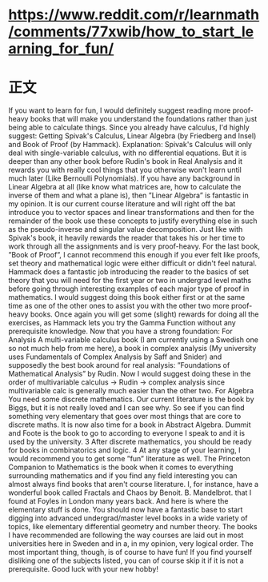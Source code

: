 
# https://www.reddit.com/r/learnmath/comments/77xwib/how_to_start_learning_for_fun/

# 正文

If you want to learn for fun, I would definitely suggest reading more proof-heavy books that will make you understand the foundations rather than just being able to calculate things. Since you already have calculus, I'd highly suggest:
Getting Spivak's Calculus, Linear Algebra (by Friedberg and Insel) and Book of Proof (by Hammack).
Explanation: Spivak's Calculus will only deal with single-variable calculus, with no differential equations. But it is deeper than any other book before Rudin's book in Real Analysis and it rewards you with really cool things that you otherwise won't learn until much later (Like Bernoulli Polynomials). If you have any background in Linear Algebra at all (like know what matrices are, how to calculate the inverse of them and what a plane is), then ”Linear Algebra” is fantastic in my opinion. It is our current course literature and will right off the bat introduce you to vector spaces and linear transformations and then for the remainder of the book use these concepts to justify everything else in such as the pseudo-inverse and singular value decomposition. Just like with Spivak's book, it heavily rewards the reader that takes his or her time to work through all the assignments and is very proof-heavy. For the last book, ”Book of Proof”, I cannot recommend this enough if you ever felt like proofs, set theory and mathematical logic were either difficult or didn't feel natural. Hammack does a fantastic job introducing the reader to the basics of set theory that you will need for the first year or two in undergrad level maths before going through interesting examples of each major type of proof in mathematics. I would suggest doing this book either first or at the same time as one of the other ones to assist you with the other two more proof-heavy books. Once again you will get some (slight) rewards for doing all the exercises, as Hammack lets you try the Gamma Function without any prerequisite knowledge.
Now that you have a strong foundation:
For Analysis A multi-variable calculus book (I am currently using a Swedish one so not much help from me here), a book in complex analysis (My university uses Fundamentals of Complex Analysis by Saff and Snider) and supposedly the best book around for real analysis: ”Foundations of Mathematical Analysis” by Rudin. Now I would suggest doing these in the order of multivariable calculus -> Rudin -> complex analysis since multivariable calc is generally much easier than the other two.
For Algebra You need some discrete mathematics. Our current literature is the book by Biggs, but it is not really loved and I can see why. So see if you can find something very elementary that goes over most things that are core to discrete maths. It is now also time for a book in Abstract Algebra. Dummit and Foote is the book to go to according to everyone I speak to and it is used by the university.
3 After discrete mathematics, you should be ready for books in combinatorics and logic.
4 At any stage of your learning, I would recommend you to get some ”fun” literature as well. The Princeton Companion to Mathematics is the book when it comes to everything surrounding mathematics and if you find any field interesting you can almost always find books that aren't course literature. I, for instance, have a wonderful book called Fractals and Chaos by Benoit. B. Mandelbrot. that I found at Foyles in London many years back.
And here is where the elementary stuff is done. You should now have a fantastic base to start digging into advanced undergrad/master level books in a wide variety of topics, like elementary differential geometry and number theory. The books I have recommended are following the way courses are laid out in most universities here in Sweden and in a, in my opinion, very logical order. The most important thing, though, is of course to have fun! If you find yourself disliking one of the subjects listed, you can of course skip it if it is not a prerequisite.
Good luck with your new hobby!
